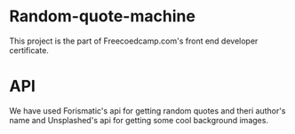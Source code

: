 # Random-quote-machine
This project is the part of Freecoedcamp.com's front end developer certificate.

# API 
We have used  Forismatic's api  for getting random quotes and theri author's name and Unsplashed's api for getting some cool background images.
